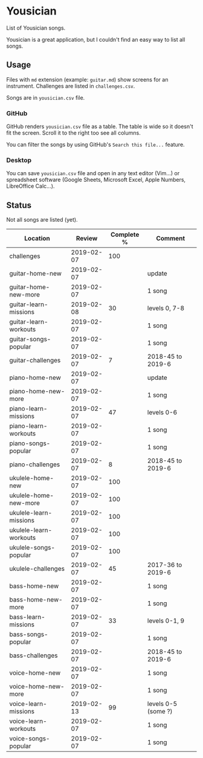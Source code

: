 # Yousician

List of Yousician songs.

Yousician is a great application, but I couldn't find an easy way to list all
songs.

## Usage

Files with `md` extension (example: `guitar.md`) show screens for an
instrument. Challenges are listed in `challenges.csv`.

Songs are in `yousician.csv` file.

### GitHub

GitHub renders `yousician.csv` file as a table. The table is wide so it doesn't
fit the screen. Scroll it to the right too see all columns.

You can filter the songs by using GitHub's `Search this file...` feature.

### Desktop

You can save `yousician.csv` file and open in any text editor (Vim...) or
spreadsheet software (Google Sheets, Microsoft Excel, Apple Numbers,
LibreOffice Calc...).


## Status

Not all songs are listed (yet).

| Location               | Review     | Complete % | Comment             |
| ---------------------- | ---------- | ---------- | ------------------- |
| challenges             | 2019-02-07 | 100        |                     |
| guitar-home-new        | 2019-02-07 |            | update              |
| guitar-home-new-more   | 2019-02-07 |            | 1 song              |
| guitar-learn-missions  | 2019-02-08 |  30        | levels 0, 7-8       |
| guitar-learn-workouts  | 2019-02-07 |            | 1 song              |
| guitar-songs-popular   | 2019-02-07 |            | 1 song              |
| guitar-challenges      | 2019-02-07 |   7        | 2018-45 to 2019-6   |
| piano-home-new         | 2019-02-07 |            | update              |
| piano-home-new-more    | 2019-02-07 |            | 1 song              |
| piano-learn-missions   | 2019-02-07 |  47        | levels 0-6          |
| piano-learn-workouts   | 2019-02-07 |            | 1 song              |
| piano-songs-popular    | 2019-02-07 |            | 1 song              |
| piano-challenges       | 2019-02-07 |   8        | 2018-45 to 2019-6   |
| ukulele-home-new       | 2019-02-07 | 100        |                     |
| ukulele-home-new-more  | 2019-02-07 | 100        |                     |
| ukulele-learn-missions | 2019-02-07 | 100        |                     |
| ukulele-learn-workouts | 2019-02-07 | 100        |                     |
| ukulele-songs-popular  | 2019-02-07 | 100        |                     |
| ukulele-challenges     | 2019-02-07 |  45        | 2017-36 to 2019-6   |
| bass-home-new          | 2019-02-07 |            | 1 song              |
| bass-home-new-more     | 2019-02-07 |            | 1 song              |
| bass-learn-missions    | 2019-02-07 |  33        | levels 0-1, 9       |
| bass-songs-popular     | 2019-02-07 |            | 1 song              |
| bass-challenges        | 2019-02-07 |            | 2018-45 to 2019-6   |
| voice-home-new         | 2019-02-07 |            | 1 song              |
| voice-home-new-more    | 2019-02-07 |            | 1 song              |
| voice-learn-missions   | 2019-02-13 |  99        | levels 0-5 (some ?) |
| voice-learn-workouts   | 2019-02-07 |            | 1 song              |
| voice-songs-popular    | 2019-02-07 |            | 1 song              |
